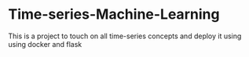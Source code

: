 # Time-series-Machine-Learning
This is a project to touch on all time-series concepts and deploy it using using docker and flask
